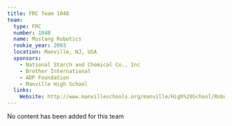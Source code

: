 ```yaml
---
title: FRC Team 1048
team:
  type: FRC
  number: 1048
  name: Mustang Robotics
  rookie_year: 2003
  location: Manville, NJ, USA
  sponsors:
    - National Starch and Chemical Co., Inc
    - Brother International
    - ADP Foundation
    - Manville High School
  links:
    Website: http://www.manvilleschools.org/manville/High%20School/Robotics%20Team
---
```

No content has been added for this team